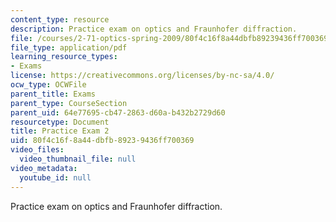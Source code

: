 ```yaml
---
content_type: resource
description: Practice exam on optics and Fraunhofer diffraction.
file: /courses/2-71-optics-spring-2009/80f4c16f8a44dbfb89239436ff700369_MIT2_71S09_practice2.pdf
file_type: application/pdf
learning_resource_types:
- Exams
license: https://creativecommons.org/licenses/by-nc-sa/4.0/
ocw_type: OCWFile
parent_title: Exams
parent_type: CourseSection
parent_uid: 64e77695-cb47-2863-d60a-b432b2729d60
resourcetype: Document
title: Practice Exam 2
uid: 80f4c16f-8a44-dbfb-8923-9436ff700369
video_files:
  video_thumbnail_file: null
video_metadata:
  youtube_id: null
---
```

Practice exam on optics and Fraunhofer diffraction.